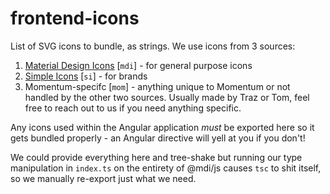 # frontend-icons

List of SVG icons to bundle, as strings. We use icons from 3 sources:

1. [Material Design Icons](https://pictogrammers.com/library/mdi/) [`mdi`] - for
   general purpose icons
2. [Simple Icons](https://simpleicons.org/) [`si`] - for brands
3. Momentum-specifc [`mom`] - anything unique to Momentum or not handled by the
   other two sources. Usually made by Traz or Tom, feel free to reach out to us
   if you need anything specific.

Any icons used within the Angular application _must_ be exported here so it gets
bundled properly - an Angular directive will yell at you if you don't!

We could provide everything here and tree-shake but running our type
manipulation in `index.ts` on the entirety of @mdi/js causes `tsc` to shit
itself, so we manually re-export just what we need.
